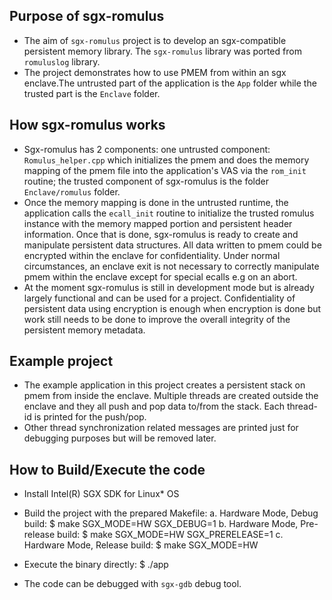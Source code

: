 
## Purpose of sgx-romulus
- The aim of `sgx-romulus` project is to develop an sgx-compatible persistent memory library. The `sgx-romulus` library was ported from `romuluslog` library.
- The project demonstrates how to use PMEM from within an sgx enclave.The untrusted part of the application is the `App` folder while the trusted part is the `Enclave` folder.

## How sgx-romulus works
- Sgx-romulus has 2 components: one untrusted component: `Romulus_helper.cpp` which initializes the pmem and does the memory mapping of the pmem file into the application's 
VAS via the `rom_init` routine; the trusted component of sgx-romulus is the folder `Enclave/romulus` folder. 
- Once the memory mapping is done in the untrusted runtime, the application calls the `ecall_init` routine to initialize the trusted romulus instance with the memory mapped portion and persistent
header information. Once that is done, sgx-romulus is ready to create and manipulate persistent data structures. All data written to pmem could be encrypted within the
enclave for confidentiality. Under normal circumstances, an enclave exit is not necessary to correctly manipulate pmem within the enclave except for special ecalls e.g
on an abort.
- At the moment sgx-romulus is still in development mode but is already largely functional and can be used for a project. Confidentiality of persistent data using encryption is enough when encryption is done but work still needs to be done to improve the overall integrity of the persistent memory metadata.


## Example project
- The example application in this project creates a persistent stack on pmem from inside the enclave. Multiple threads are created outside the enclave and they all 
push and pop data to/from the stack. Each thread-id is printed for the push/pop. 
- Other thread synchronization related messages are printed just for debugging purposes but will be removed later.

## How to Build/Execute the code
- Install Intel(R) SGX SDK for Linux* OS
- Build the project with the prepared Makefile:
    a. Hardware Mode, Debug build:
        $ make SGX_MODE=HW SGX_DEBUG=1
    b. Hardware Mode, Pre-release build:
        $ make SGX_MODE=HW SGX_PRERELEASE=1
    c. Hardware Mode, Release build:
        $ make SGX_MODE=HW
- Execute the binary directly:
    $ ./app


- The code can be debugged with `sgx-gdb` debug tool. 